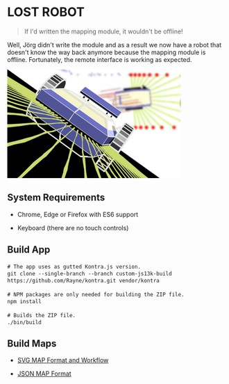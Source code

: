 # LOST ROBOT

> If I'd written the mapping module, it wouldn't be offline!

Well, Jörg didn't write the module
and as a result we now have a robot that doesn't know the way back anymore
because the mapping module is offline.
Fortunately, the remote interface is working as expected.

![](assets/screenshot-400x250.png)

## System Requirements

- Chrome, Edge or Firefox with ES6 support

- Keyboard (there are no touch controls)

## Build App

```
# The app uses as gutted Kontra.js version.
git clone --single-branch --branch custom-js13k-build https://github.com/Rayne/kontra.git vendor/kontra

# NPM packages are only needed for building the ZIP file.
npm install

# Builds the ZIP file.
./bin/build
```

## Build Maps

- [SVG MAP Format and Workflow](docs/MAP_FORMAT_SVG.md)

- [JSON MAP Format](docs/MAP_FORMAT_JSON.md)

